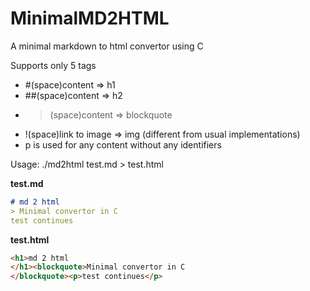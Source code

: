# MinimalMD2HTML
A minimal markdown to html convertor using C

Supports only 5 tags
- #(space)content => h1
- ##(space)content => h2
- >(space)content => blockquote
- !(space)link to image => img (different from usual implementations)
- p is used for any content without any identifiers 

Usage: ./md2html test.md > test.html

**test.md**

``` md
# md 2 html 
> Minimal convertor in C
test continues
```

**test.html**

``` html
<h1>md 2 html 
</h1><blockquote>Minimal convertor in C
</blockquote><p>test continues</p>
```
